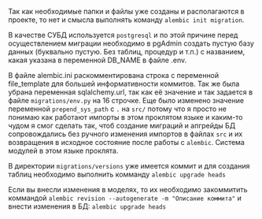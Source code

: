 Так как необходимые папки и файлы уже созданы и располагаются в проекте,
то нет и смысла выполнять команду `alembic init migration`.

В качестве СУБД используется `postgresql` и по этой причине перед осуществлением
миграции необходимо в pgAdmin создать пустую базу данных (буквально пустую. Без таблиц, процедур и т.п.)
с названием, какая указана в переменной DB_NAME в файле .env.

В файле alembic.ini раскомментирована строка с переменной file_template для большей информативности коммитов.
Так же была убрана переменная sqlalchemy.url, так как её значение и так задается в файле `migrations/env.py` на 16 строчке.
Еще было изменено значение переменной `prepend_sys_path` с `.` на `src/` потому что я просто не понимаю
как работают импорты в этом проклятом языке и каким-то чудом я смог сделать так, чтоб создание миграций и апгрейды
БД сопровождались без ручного изменения импортов в файлах `src` и их возвращения в исходное состояние после
работы с `alembic`. Система модулей в этом языке проклята.

В директории `migrations/versions` уже имеется коммит и для создания таблиц необходимо выполнить комманду `alembic upgrade heads`

Если вы внесли изменения в моделях, то их необходимо закоммитить коммандой `alembic revision --autogenerate -m "Описание коммита"`
и внести изменения в БД: `alembic upgrade heads`

